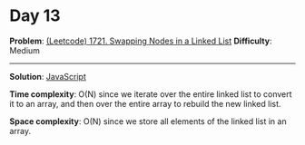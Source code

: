 # Day 13

**Problem**: [(Leetcode) 1721. Swapping Nodes in a Linked List](https://leetcode.com/problems/swapping-nodes-in-a-linked-list/)
**Difficulty**: Medium

---

**Solution**: [JavaScript](../solutions/swapping-nodes-linked-list.js)

**Time complexity**: O(N) since we iterate over the entire linked list to convert it to an array, and then over the entire array to rebuild the new linked list.

**Space complexity**: O(N) since we store all elements of the linked list in an array.
